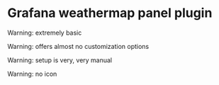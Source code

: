 # Grafana weathermap panel plugin

Warning: extremely basic

Warning: offers almost no customization options

Warning: setup is very, very manual

Warning: no icon
